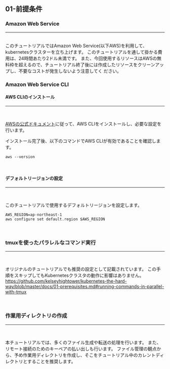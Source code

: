 ## **01-前提条件**

### **Amazon Web Service**
---
<br>
このチュートリアルではAmazon Web Service(以下AWS)を利用して、kubernetesクラスターを立ち上げます。
このチュートリアルを通して掛かる費用は、24時間あたり2ドル未満です。
また、今回使用するリソースはAWSの無料枠を超えるので、チュートリアル終了後には作成したリソースをクリーンアップし、不要なコストが発生しないよう注意してく
ださい。

<br>

### **Amazon Web Service CLI**

#### **AWS CLIのインストール**
---
<br>

[AWSの公式ドキュメント](https://aws.amazon.com/jp/cli/)に従って、AWS CLIをインストールし、必要な設定を行います。

インストール完了後、以下のコマンドでAWS CLIが有効であることを確認します。

```
aws --version
```

<br>

#### **デフォルトリージョンの設定**
---
<br>

このチュートリアルで使用するデフォルトリージョンを設定します。

```
AWS_REGION=ap-northeast-1
aws configure set default.region $AWS_REGION
```

<br>

### **tmuxを使ったパラレルなコマンド実行**
---

<br>

オリジナルのチュートリアルでも推奨の設定として記載されています。
この手順をスキップしてもKubernetesクラスタの動作に影響はありません。
https://github.com/kelseyhightower/kubernetes-the-hard-way/blob/master/docs/01-prerequisites.md#running-commands-in-parallel-with-tmux

<br>

### **作業用ディレクトリの作成**
---

<br>

本チュートリアルでは、多くのファイル生成や転送の処理を行います。
また、リモート接続のためのキーペアの払い出しも行います。
ファイル管理の観点から、予め作業用ディレクトリを作成し、そこをチュートリアル中のカレントディレクトリとすることを推奨します。
